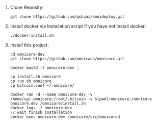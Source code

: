1. Clone Reposity:

   ```
   git clone https://github.com/qshuai/omnideploy.git
   ```

2. Install docker via Installation script if you have not install docker:

   ```
   ./docker-install.sh
   ```

3. Install this project:

   ```
   cd omnicore-dev
   git clone https://github.com/omnicash/omnicore.git
   
   docker build -t omnicore:dev .
   
   cp install.sh omnicore
   cp run.sh omnicore
   cp bitcoin.conf ~/.omnicore/
   
   docker run -d --name omnicore-dev -v /home/cp/.omnicore:/root/.bitcoin -v $(pwd)/omnicore:/omnicore omnicore:dev /omnicore/install.sh
   docker logs -f omnicore-dev
   // wait finish installation
   docker exec omnicore-dev /omnicore/src/omnicored
   ```

   